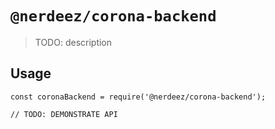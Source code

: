 # `@nerdeez/corona-backend`

> TODO: description

## Usage

```
const coronaBackend = require('@nerdeez/corona-backend');

// TODO: DEMONSTRATE API
```
